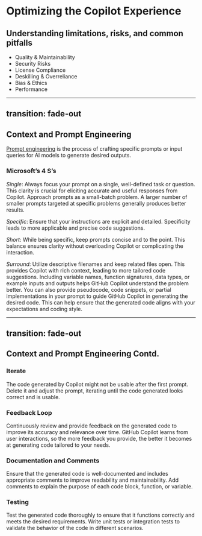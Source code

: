 # Optimizing the Copilot Experience
## Understanding limitations, risks, and common pitfalls
* Quality & Maintainability
* Security Risks
* License Compliance
* Deskilling & Overreliance
* Bias & Ethics
* Performance

---
transition: fade-out
---

## Context and Prompt Engineering

[Prompt engineering](https://learn.microsoft.com/en-us/training/modules/introduction-prompt-engineering-with-github-copilot/) is the process of crafting specific prompts or input queries for AI models to generate desired outputs. 

### Microsoft’s 4 S’s
*Single*: Always focus your prompt on a single, well-defined task or question. This clarity is crucial for eliciting accurate and useful responses from Copilot. Approach prompts as a small-batch problem. A larger number of smaller prompts targeted at specific problems generally produces better results. 

*Specific*: Ensure that your instructions are explicit and detailed. Specificity leads to more applicable and precise code suggestions.

*Short*: While being specific, keep prompts concise and to the point. This balance ensures clarity without overloading Copilot or complicating the interaction.  

*Surround*: Utilize descriptive filenames and keep related files open. This provides Copilot with rich context, leading to more tailored code suggestions. Including variable names, function signatures, data types, or example inputs and outputs helps GitHub Copilot understand the problem better. You can also provide pseudocode, code snippets, or partial implementations in your prompt to guide GitHub Copilot in generating the desired code. This can help ensure that the generated code aligns with your expectations and coding style.

<!--
### Clear Problem Statement
Provide a clear and concise problem statement in your prompt. Clearly outline what you're trying to achieve and any specific requirements or constraints.

### Small Batch Prompts 
Break down complex problems into smaller, more manageable prompts. This can help GitHub Copilot generate more accurate and relevant code snippets for each specific task.

### Specific Keywords
Use specific keywords or phrases related to the problem domain in your prompt. This can help GitHub Copilot better understand the problem and generate more contextually relevant code. For example: “Create a function to sort an array of integers in ascending order.”
Keywords: "function", "sort", "array", "integers", "ascending order"

### Contextual Information
Include relevant context information in your prompt to help GitHub Copilot understand the problem better. This could include variable names, function signatures, data types, or example inputs and outputs.
### Pseudocode and Code Snippets
Provide example code snippets or partial implementations in your prompt to guide GitHub Copilot in generating the desired code. This can help ensure that the generated code aligns with your expectations and coding style.


-->

---
transition: fade-out
---
## Context and Prompt Engineering Contd.

### Iterate
The code generated by Copilot might not be usable after the first prompt. Delete it and adjust the prompt, iterating until the code generated looks correct and is usable.  

### Feedback Loop
Continuously review and provide feedback on the generated code to improve its accuracy and relevance over time. GitHub Copilot learns from user interactions, so the more feedback you provide, the better it becomes at generating code tailored to your needs.

### Documentation and Comments

Ensure that the generated code is well-documented and includes appropriate comments to improve readability and maintainability. Add comments to explain the purpose of each code block, function, or variable.

### Testing

Test the generated code thoroughly to ensure that it functions correctly and meets the desired requirements. Write unit tests or integration tests to validate the behavior of the code in different scenarios.
